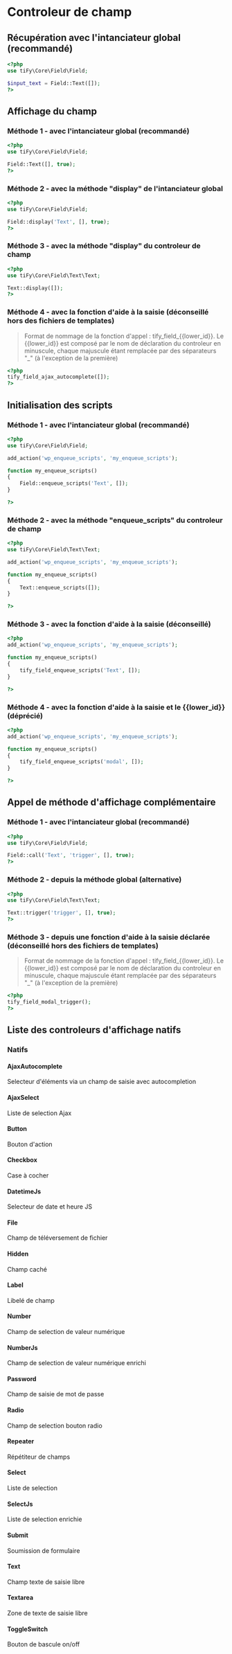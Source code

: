 # Controleur de champ

## Récupération avec l'intanciateur global (recommandé)

```php
<?php
use tiFy\Core\Field\Field;

$input_text = Field::Text([]);
?>
```

## Affichage du champ

### Méthode 1 - avec l'intanciateur global (recommandé)

```php
<?php
use tiFy\Core\Field\Field;

Field::Text([], true);
?>
```

### Méthode 2 - avec la méthode "display" de l'intanciateur global

```php
<?php
use tiFy\Core\Field\Field;

Field::display('Text', [], true);
?>
```

### Méthode 3 - avec la méthode "display" du controleur de champ

```php
<?php
use tiFy\Core\Field\Text\Text;

Text::display([]);
?>
```

### Méthode 4 - avec la fonction d'aide à la saisie (déconseillé hors des fichiers de templates)

> Format de nommage de la fonction d'appel : tify_field_{{lower_id}}.
> Le {{lower_id}} est composé par le nom de déclaration du controleur en minuscule, chaque majuscule étant remplacée par des séparateurs "_" (à l'exception de la première)

```php
<?php
tify_field_ajax_autocomplete([]);
?>
```

## Initialisation des scripts

### Méthode 1 - avec l'intanciateur global (recommandé)

```php
<?php
use tiFy\Core\Field\Field;

add_action('wp_enqueue_scripts', 'my_enqueue_scripts');

function my_enqueue_scripts()
{
    Field::enqueue_scripts('Text', []);
}

?>
```

### Méthode 2 - avec la méthode "enqueue_scripts" du controleur de champ

```php
<?php
use tiFy\Core\Field\Text\Text;

add_action('wp_enqueue_scripts', 'my_enqueue_scripts');

function my_enqueue_scripts()
{
    Text::enqueue_scripts([]);
}

?>
```

### Méthode 3 - avec la fonction d'aide à la saisie (déconseillé)

```php
<?php
add_action('wp_enqueue_scripts', 'my_enqueue_scripts');

function my_enqueue_scripts()
{
    tify_field_enqueue_scripts('Text', []);
}

?>
```

### Méthode 4 - avec la fonction d'aide à la saisie et le {{lower_id}} (déprécié)

```php
<?php
add_action('wp_enqueue_scripts', 'my_enqueue_scripts');

function my_enqueue_scripts()
{
    tify_field_enqueue_scripts('modal', []);
}

?>
```

## Appel de méthode d'affichage complémentaire

### Méthode 1 - avec l'intanciateur global (recommandé)

```php
<?php
use tiFy\Core\Field\Field;

Field::call('Text', 'trigger', [], true);
?>
```

### Méthode 2 - depuis la méthode global (alternative)

```php
<?php
use tiFy\Core\Field\Text\Text;

Text::trigger('trigger', [], true);
?>
```

### Méthode 3 - depuis une fonction d'aide à la saisie déclarée (déconseillé hors des fichiers de templates)

> Format de nommage de la fonction d'appel : tify_field_{{lower_id}}.
> Le {{lower_id}} est composé par le nom de déclaration du controleur en minuscule, chaque majuscule étant remplacée par des séparateurs "_" (à l'exception de la première)

```php
<?php
tify_field_modal_trigger();
?>
```

## Liste des controleurs d'affichage natifs

### Natifs 

#### AjaxAutocomplete

Selecteur d'éléments via un champ de saisie avec autocompletion

#### AjaxSelect

Liste de selection Ajax

#### Button

Bouton d'action

#### Checkbox

Case à cocher

#### DatetimeJs

Selecteur de date et heure JS

#### File

Champ de téléversement de fichier

#### Hidden

Champ caché

#### Label

Libelé de champ

#### Number

Champ de selection de valeur numérique

#### NumberJs

Champ de selection de valeur numérique enrichi

#### Password

Champ de saisie de mot de passe

#### Radio

Champ de selection bouton radio

#### Repeater

Répétiteur de champs

#### Select

Liste de selection

#### SelectJs

Liste de selection enrichie

#### Submit

Soumission de formulaire

#### Text

Champ texte de saisie libre

#### Textarea

Zone de texte de saisie libre

#### ToggleSwitch

Bouton de bascule on/off